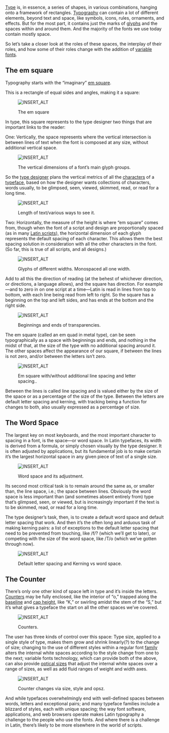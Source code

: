 
[Type](/glossary/type) is, in essence, a series of shapes, in various combinations, hanging onto a framework of rectangles. [Typography](/glossary/typography) can contain a lot of different elements, beyond text and space, like symbols, icons, rules, ornaments, and effects. But for the most part, it contains just the marks of [glyphs](/glossary/glyph) and the spaces within and around them. And the majority of the fonts we use today contain mostly space.

So let’s take a closer look at the  roles of these spaces, the interplay of their roles, and how some of their roles change with the addition of [variable fonts](/glossary/variable_fonts).

## The em square

Typography starts with the “imaginary” [em square](/glossary/em).

This is a rectangle of equal sides and angles, making it a square:

<figure>

![INSERT_ALT](images/space_1.png)
<figcaption>The em square</figcaption>

</figure>

In type, this square represents to the type designer two things that are important links to the reader:

One: Vertically, the space represents where the vertical intersection is between lines of text when the font is composed at any size, without additional vertical space.

<figure>

![INSERT_ALT](images/space_2.png)
<figcaption>The vertical dimensions of a font’s main glyph groups.</figcaption>

</figure>

So the [type designer](/glossary/type_designer) plans the vertical metrics of all the [characters](/glossary/character) of a [typeface](/glossary/typeface), based on how the designer wants collections of characters, words usually, to be glimpsed, seen, viewed, skimmed, read, or read for a long time.

<figure>

![INSERT_ALT](images/space_3.png)
<figcaption>Length of text/various ways to see it. </figcaption>

</figure>

Two: Horizontally, the measure of the height is where “em square” comes from, though when the font of a script and design are proportionally spaced (as in many [Latin scripts](/glossary/latin)), the horizontal dimension of each glyph represents the default spacing of each character. This allows them the best spacing solution in consideration with all the other characters in the font. (So far, this is true of all scripts, and all designs.)

<figure>

![INSERT_ALT](images/space_4.png)
<figcaption>Glyphs of different widths. Monospaced all one width.</figcaption>

</figure>

Add to all this the direction of reading (at the behest of whichever direction, or directions, a language allows), and the square has direction. For example—and to zero in on one script at a time—Latin is read in lines from top to bottom, with each line being read from left to right. So the square has a beginning on the top and left sides, and has ends at the bottom and the right side.

<figure>

![INSERT_ALT](images/space_5.png)
<figcaption>Beginnings and ends of transparencies.</figcaption>

</figure>

The em square (called an em quad in metal type), can be seen typographically as a space with beginnings and ends, and nothing in the midst of that, at the size of the type with no additional spacing around it. The other spaces affect the appearance of our square, if between the lines is not zero, and/or between the letters isn’t zero.

<figure>

![INSERT_ALT](images/space_6.png)
<figcaption>Em square with/without additional line spacing and letter spacing..</figcaption>

</figure>

Between the lines is called line spacing and is valued either by the size of the space or as a percentage of the size of the type. Between the letters are default letter spacing and kerning, with tracking being a function for changes to both, also usually expressed as a percentage of size.

## The Word Space

The largest key on most keyboards, and the most important character to spacing in a font, is the space—or word space. In Latin typefaces, its width is derived from a formula, or simply chosen visually by the type designer. It is often adjusted by applications, but its fundamental job is to make certain it’s the largest horizontal space in any given piece of text of a single size.

<figure>

![INSERT_ALT](images/space_7.png)
<figcaption>Word space and its adjustment.</figcaption>

</figure>

Its second most critical task is to remain around the same as, or smaller than, the line space, i.e.; the space between lines. Obviously the word space is less important than (and sometimes absent entirely from) type that’s glimpsed, seen, or viewed, but is increasingly important if the text is to be skimmed, read, or read for a long time.

The type designer’s task, then, is to create a default word space and default letter spacing that work. And then it’s the often long and arduous task of making kerning pairs: a list of exceptions to the default letter spacing that need to be prevented from touching, like /f/? (which we’ll get to later), or competing with the size of the word space, like /T/o (which we’ve gotten through now).

<figure>

![INSERT_ALT](images/space_8.png)
<figcaption>Default letter spacing and Kerning vs word space.</figcaption>

</figure>

## The Counter

There’s only one other kind of space left in type and it’s inside the letters. [Counters](/glossary/counter) may be fully enclosed, like the interior of “o,” trapped along the [baseline](/glossary/baseline) and [cap height](/glossary/cap_height), like “K,” or swirling amidst the stem of the “S,” but it’s what gives a typeface the start on all the other spaces we’ve covered.

<figure>

![INSERT_ALT](images/space_9.png)
<figcaption>Counters.</figcaption>

</figure>

The user has three kinds of control over this space: Type size, applied to a single style of type, makes them grow and shrink linearly(?) to the change of size; changing to the use of different styles within a regular font [family](/glossary/family_or_type_family_or_font_family) alters the internal white spaces according to the style change from one to the next; variable fonts technology, which can provide both of the above, can also provide [optical sizes](/glossary/optical_sizes) that adjust the internal white spaces over a range of sizes, as well as add fluid ranges of weight and width axes.

<figure>

![INSERT_ALT](images/space_10.png)
<figcaption>Counter changes via size, style and opsz.</figcaption>

</figure>

And while typefaces overwhelmingly end with well-defined spaces between words, letters and exceptional pairs; and many typeface families include a blizzard of styles, each with unique spacing; the way font software, applications, and web browsers operate makes Latin typography a challenge to the people who use the fonts. And where there is a challenge in Latin, there’s likely to be more elsewhere in the world of scripts.
